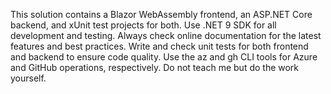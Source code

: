 <!-- Use this file to provide workspace-specific custom instructions to Copilot. For more details, visit https://code.visualstudio.com/docs/copilot/copilot-customization#_use-a-githubcopilotinstructionsmd-file -->

This solution contains a Blazor WebAssembly frontend, an ASP.NET Core backend, and xUnit test projects for both. Use .NET 9 SDK for all development and testing.
Always check online documentation for the latest features and best practices.
Write and check unit tests for both frontend and backend to ensure code quality.
Use the az and gh CLI tools for Azure and GitHub operations, respectively.
Do not teach me but do the work yourself.
